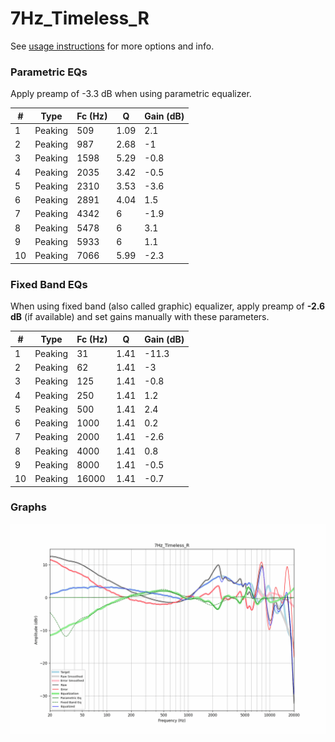 # 7Hz_Timeless_R
See [usage instructions](https://github.com/jaakkopasanen/AutoEq#usage) for more options and info.

### Parametric EQs
Apply preamp of -3.3 dB when using parametric equalizer.

|   # | Type    |   Fc (Hz) |    Q |   Gain (dB) |
|-----|---------|-----------|------|-------------|
|   1 | Peaking |       509 | 1.09 |         2.1 |
|   2 | Peaking |       987 | 2.68 |        -1   |
|   3 | Peaking |      1598 | 5.29 |        -0.8 |
|   4 | Peaking |      2035 | 3.42 |        -0.5 |
|   5 | Peaking |      2310 | 3.53 |        -3.6 |
|   6 | Peaking |      2891 | 4.04 |         1.5 |
|   7 | Peaking |      4342 | 6    |        -1.9 |
|   8 | Peaking |      5478 | 6    |         3.1 |
|   9 | Peaking |      5933 | 6    |         1.1 |
|  10 | Peaking |      7066 | 5.99 |        -2.3 |

### Fixed Band EQs
When using fixed band (also called graphic) equalizer, apply preamp of **-2.6 dB** (if available) and set gains manually with these parameters.

|   # | Type    |   Fc (Hz) |    Q |   Gain (dB) |
|-----|---------|-----------|------|-------------|
|   1 | Peaking |        31 | 1.41 |       -11.3 |
|   2 | Peaking |        62 | 1.41 |        -3   |
|   3 | Peaking |       125 | 1.41 |        -0.8 |
|   4 | Peaking |       250 | 1.41 |         1.2 |
|   5 | Peaking |       500 | 1.41 |         2.4 |
|   6 | Peaking |      1000 | 1.41 |         0.2 |
|   7 | Peaking |      2000 | 1.41 |        -2.6 |
|   8 | Peaking |      4000 | 1.41 |         0.8 |
|   9 | Peaking |      8000 | 1.41 |        -0.5 |
|  10 | Peaking |     16000 | 1.41 |        -0.7 |

### Graphs
![](./7Hz_Timeless_R.png)
